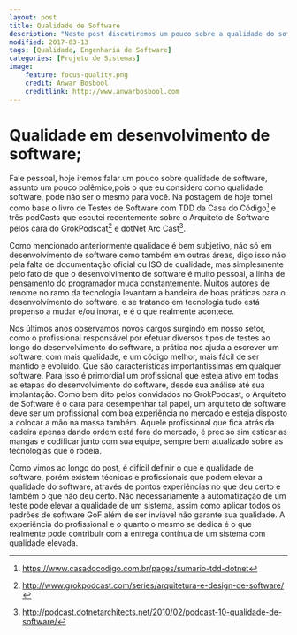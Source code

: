 ```yaml
---
layout: post
title: Qualidade de Software
description: "Neste post discutiremos um pouco sobre a qualidade do software"
modified: 2017-03-13
tags: [Qualidade, Engenharia de Software]
categories: [Projeto de Sistemas]
image:
    feature: focus-quality.png
    credit: Anwar Bosbool
    creditlink: http://www.anwarbosbool.com
---
```



# Qualidade em desenvolvimento de software;

Fale pessoal, hoje iremos falar um pouco sobre qualidade de software, assunto um pouco polêmico,pois o que eu considero como qualidade software, pode não ser o mesmo para você.
Na postagem de hoje tomei como base o livro de Testes de Software com TDD da Casa do Código[^1] e três podCasts que escutei recentemente  sobre o Arquiteto de Software pelos cara do GrokPodscat[^2] e dotNet Arc Cast[^3]. 

[^1]: <https://www.casadocodigo.com.br/pages/sumario-tdd-dotnet>
[^2]: <http://www.grokpodcast.com/series/arquitetura-e-design-de-software/>
[^3]: <http://podcast.dotnetarchitects.net/2010/02/podcast-10-qualidade-de-software/>

Como mencionado anteriormente qualidade é bem subjetivo, não só em desenvolvimento de software como também em outras áreas, digo isso não pela falta de documentação oficial ou ISO de qualidade, mas simplesmente pelo fato de que o desenvolvimento de software é muito pessoal, a linha de pensamento do programador muda constantemente. Muitos autores de renome no ramo da tecnologia levantam a bandeira de boas práticas para o desenvolvimento do software, e se tratando em tecnologia tudo está propenso a mudar e/ou inovar, e é o que realmente acontece.

Nos últimos anos observamos novos cargos surgindo em nosso setor, como o profissional responsável por efetuar diversos tipos de testes ao longo do desenvolvimento do software, a prática nos ajuda a escrever um software, com mais qualidade, e um código melhor, mais fácil de ser mantido e evoluído. Que são características importantíssimas em qualquer software. Para isso é primordial um profissional que esteja ativo em todas as etapas do desenvolvimento do software, desde sua análise até sua implantação. Como bem dito pelos convidados no GrokPodcast, o Arquiteto de Software é o cara para desempenhar tal papel, um arquiteto de software deve ser um profissional com boa experiência no mercado e esteja disposto a colocar a mão na massa também. Aquele profissional que fica atrás da cadeira apenas dando ordem está fora do mercado, é preciso sim esticar as mangas e codificar junto com sua equipe, sempre bem atualizado sobre as tecnologias que o rodeia.

Como vimos ao longo do post, é difícil definir o que é qualidade de software, porém existem técnicas e profissionais que podem elevar a qualidade do software, através de pontos experiências no que deu certo e também o que não deu certo. Não necessariamente a automatização de um teste pode elevar a qualidade de um sistema, assim como aplicar todos os padrões de software GoF além de ser inviável não garante sua qualidade. A experiência do profissional e o quanto o mesmo se dedica é o que realmente pode contribuir com a entrega contínua de um sistema com qualidade elevada.